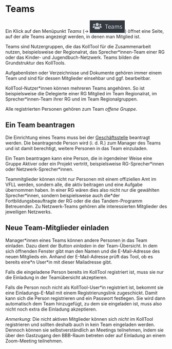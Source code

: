 # Teams

Ein Klick auf den Menüpunkt *Teams* \(→ ![Profile-Icon|70](attachments/button_teams_icon.png)\) öffnet eine Seite, auf der alle Teams angezeigt werden, in denen man Mitglied ist.

Teams sind Nutzergruppen, die das KollTool für die Zusammenarbeit nutzen, beispielsweise der Regionalrat, das Sprecher\*innen-Team einer RG oder das Kinder- und Jugendbuch-Netzwerk. Teams bilden die Grundstruktur des KollTools.

Aufgabenlisten oder Verzeichnisse und Dokumente gehören immer einem Team und sind für dessen Mitglieder einsehbar und ggf. bearbeitbar.

KollTool-Nutzer\*innen können mehreren Teams angehören. So ist beispielsweise die Delegierte einer RG Mitglied im Team Regionalrat, im Sprecher\*innen-Team ihrer RG und im Team Regionalgruppen.

Alle registrierten Personen gehören zum Team *offene Gruppe*.

## Ein Team beantragen

Die Einrichtung eines Teams muss bei der [Geschäftsstelle](mailto:geschaeftsstelle@vfll.de) beantragt werden. Die beantragende Person wird (i. d. R.) zum Manager des Teams und ist damit berechtigt, weitere Personen in das Team einzuladen.

Ein Team beantragen kann eine Person, die in irgendeiner Weise eine Gruppe Aktiver oder ein Projekt vertritt, beispielsweise RG-Sprecher\*innen oder Netzwerk-Sprecher\*innen.

Teammitglieder können nicht nur Personen mit einem offiziellen Amt im VFLL werden, sondern alle, die aktiv beitragen und eine Aufgabe übernommen haben. In einer RG wären dies also nicht nur die gewählten Sprecher\*innen, sondern beispielsweise auch die\*der Fortbildungsbeauftragte der RG oder die das Tandem-Programm Betreuenden. Zu Netzwerk-Teams gehören alle interessierten Mitglieder des jeweiligen Netzwerks.

## Neue Team-Mitglieder einladen

Manager\*innen eines Teams können andere Personen in das Team einladen. Dazu dient der Button *einladen* in der Team-Übersicht. In dem sich öffnenden Fenster gibt man den Namen und die E-Mail-Adresse des neuen Mitglieds ein. Anhand der E-Mail-Adresse prüft das Tool, ob es bereits eine\*n User\*in mit dieser Mailadresse gibt.

Falls die eingeladene Person bereits im KollTool registriert ist, muss sie nur die Einladung in der Teamübersicht akzeptieren.

Falls die Person noch nicht als KollTool-User\*in registriert ist, bekommt sie eine Einladungs-E-Mail mit einem Registrierungslink zugeschickt. Damit kann sich die Person registrieren und ein Passwort festlegen. Sie wird dann automatisch dem Team hinzugefügt, zu dem sie eingeladen ist, muss also nicht noch extra die Einladung akzeptieren.

*Anmerkung:* Die nicht aktiven Mitglieder können sich *nicht* im KollTool registrieren und sollten deshalb auch in kein Team eingeladen werden. Dennoch können sie selbstverständlich an Meetings teilnehmen, indem sie über den Gastzugang den BBB-Raum betreten oder auf Einladung an einem Zoom-Meeting teilnehmen.